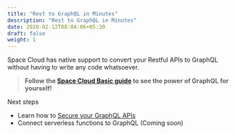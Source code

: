 ```yaml
---
title: "Rest to GraphQL in Minutes"
description: "Rest to GraphQL in Minutes"
date: 2020-02-12T08:04:06+05:30
draft: false
weight: 1
---
```


Space Cloud has native support to convert your Restful APIs to GraphQL without having to write any code whatsoever.

> **Follow the [Space Cloud Basic guide](https://learn.spaceuptech.com/space-cloud/basics/rest-to-graphql/) to see the power of GraphQL for yourself!**

Next steps

- Learn how to [Secure your GraphQL APIs](/microservices/graphql/securing-apis)
- Connect serverless functions to GraphQL (Coming soon)